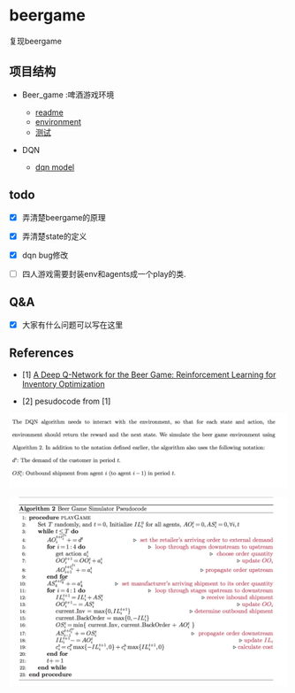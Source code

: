# beergame
复现beergame


## 项目结构

- Beer_game :啤酒游戏环境

  - [readme](./Beer_game/README.md)
  - [environment](./Beer_game/beer_game_env.py)
  - [测试](./Beer_game/test_env.py)

- DQN

  - [dqn model](./dqn/deepqn.py)

## todo

- [x] 弄清楚beergame的原理

- [x] 弄清楚state的定义

- [x] dqn bug修改

- [ ] 四人游戏需要封装env和agents成一个play的类.

## Q&A

- [x] 大家有什么问题可以写在这里


## References

- [1] [A Deep Q-Network for the Beer Game: Reinforcement Learning for Inventory Optimization](https://arxiv.org/pdf/1708.05924.pdf)

- [2] pesudocode from [1]

![pic_0](./Beer_game/pic/br_0.png)

![pic_0](./Beer_game/pic/br_pseudocode.png)

